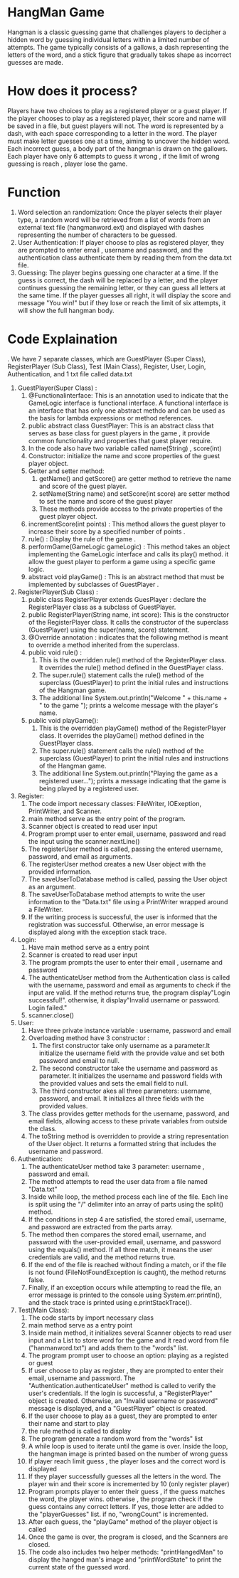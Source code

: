 # HangMan Game 
Hangman is a classic guessing game that challenges players to decipher a hidden word by guessing individual letters within a limited number of attempts.
The game typically consists of a gallows, a dash representing the letters of the word, and a stick figure that gradually takes shape as incorrect guesses are made. 
# How does it process?
Players have two choices to play as a registered player or a guest player.
If the player chooses to play as a registered player, their score and name will be saved in a file, but guest players will not.
The word is represented by a dash, with each space corresponding to a letter in the word. 
The player must make letter guesses one at a time, aiming to uncover the hidden word.
Each incorrect guess, a body part of the hangman is drawn on the gallows.
Each player have only 6 attempts to guess it wrong , if the limit of wrong guessing is reach , player lose the game.
# Function 
1. Word selection an randomization: Once the player selects their player type, a random word will be retrieved from a list of words from an external text file (hangmanword.ext) and displayed with dashes representing the number of characters to be guessed.
2. User Authentication: If player choose to plas as registered player, they are prompted to enter email , username and password, and the authentication class authenticate them by reading them from the data.txt file.
3. Guessing: The player begins guessing one character at a time. If the guess is correct, the dash will be replaced by a letter, and the player continues guessing the remaining letter, or they can guess all letters at the same time. If the player guesses all right, it will display the score and message "You win!" but if they lose or reach the limit of six attempts, it will show the full hangman body.
# Code Explaination
. We have 7 separate classes, which are GuestPlayer (Super Class), RegisterPlayer (Sub Class), Test (Main Class), Register, User, Login, Authentication, and 1 txt file called data.txt
1. GuestPlayer(Super Class) : 
    1. @Functionalinterface:  This is an annotation used to indicate that the GameLogic interface is functional interface. A functional interface is an interface that has only one abstract methdo and can be used as the basis for lambda expressions or method references.
    2. public abstract class GuestPlayer: This is an abstract class that serves as base class for guest players in the game , it provide common functionality and properties that guest player require.
    3. In the code also have two variable called name(String) , score(int)
    4. Constructor: initialize the name and score properties of the guest player object.
    5. Getter and setter method:
        1. getName() and getScore() are getter method to retrieve the name and score of the guest player.
        2. setName(String name) and setScore(int score) are setter method to set the name and score of the guest player
        3. These methods provide access to the private properties of the guest player object. 
    6. incrementScore(int points) : This method allows the guest player to increase their score by a specified number of points .
    7. rule() : Display the rule of the game .
    8. performGame(GameLogic gameLogic) : This method takes an object implementing the GameLogic interface and calls its play() method. it allow the guest player to perform a game using a specific game logic.
    9. abstract void playGame() : This is an abstract method that must be implemented by subclasses of GuestPlayer .
2. RegisterPlayer(Sub Class) :
    1. public class RegisterPlayer extends GuesPlayer : declare the RegisterPlayer class as a subclass of GuestPlayer.
    2. public RegisterPlayer(String name, int score): This is the constructor of the RegisterPlayer class. It calls the constructor of the superclass (GuestPlayer) using the super(name, score) statement.
    3. @Override annotation : indicates that the following method is meant to override a method inherited from the superclass.
    4. public void rule() :
        1. This is the overridden rule() method of the RegisterPlayer class. It overrides the rule() method defined in the GuestPlayer class.
        2. The super.rule() statement calls the rule() method of the superclass (GuestPlayer) to print the initial rules and instructions of the Hangman game.
        3. The additional line System.out.println("Welcome " + this.name + " to the game "); prints a welcome message with the player's name.
    5. public void playGame():
        1. This is the overridden playGame() method of the RegisterPlayer class. It overrides the playGame() method defined in the GuestPlayer class.
        2. The super.rule() statement calls the rule() method of the superclass (GuestPlayer) to print the initial rules and instructions of the Hangman game.
        3. The additional line System.out.println("Playing the game as a registered user..."); prints a message indicating that the game is being played by a registered user.
3. Register:
    1. The code import necessary classes: FileWriter, IOExeption, PrintWriter, and Scanner.
    2. main method serve as the entry point of the program.
    3. Scanner object is created to read user input
    4. Program prompt user to enter email, username, password and read the input using the scanner.nextLine()
    5. The registerUser method is called, passing the entered username, password, and email as arguments.
    6. The registerUser method creates a new User object with the provided information.
    7. The saveUserToDatabase method is called, passing the User object as an argument.
    8. The saveUserToDatabase method attempts to write the user information to the "Data.txt" file using a PrintWriter wrapped around a FileWriter.
    9. If the writing process is successful, the user is informed that the registration was successful. Otherwise, an error message is displayed along with the exception stack trace.
4. Login:
    1. Have main method serve as a entry point
    2. Scanner is created to read user input
    3. The program prompts the user to enter their email , username and password
    4. The authenticateUser method from the Authentication class is called with the username, password and email as arguments to check if the input are valid. If the method returns true, the program display"Login successful!". otherwise, it display"Invalid username or password. Login failed."
    5. scanner.close() 
6. User:
    1. Have three private instance variable : username, password and email
    2. Overloading method have 3 constructor :
        1. The first constructor take only username as a parameter.It initialize the username field with the provide value and set both password and email to null.
        2. The second constructor take the username and password as parameter.  It initializes the username and password fields with the provided values and sets the email field to null.
        3. The third constructor akes all three parameters: username, password, and email. It initializes all three fields with the provided values.
    3. The class provides getter methods for the username, password, and email fields, allowing access to these private variables from outside the class.
    4. The toString method is overridden to provide a string representation of the User object. It returns a formatted string that includes the username and password.
7. Authentication:
    1. The authenticateUser method take 3 parameter: username , password and email.
    2. The method attempts to read the user data from a file named "Data.txt"
    3. Inside while loop, the method process each line of the file. Each line is split using the "/" delimiter into an array of parts using the split() method.
    4. If the conditions in step 4 are satisfied, the stored email, username, and password are extracted from the parts array.
    5. The method then compares the stored email, username, and password with the user-provided email, username, and password using the equals() method. If all three match, it means the user credentials are valid, and the method returns true.
    6. If the end of the file is reached without finding a match, or if the file is not found (FileNotFoundException is caught), the method returns false.
    7. Finally, if an exception occurs while attempting to read the file, an error message is printed to the console using System.err.println(), and the stack trace is printed using e.printStackTrace().
9. Test(Main Class):
    1. The code starts by import necessary class
    2. main method serve as a entry point
    3. Inside main method, it initializes several Scanner objects to read user input and a List to store word for the game and it read word from file ("hanmanword.txt") and adds them to the "words" list.
    4. The program prompt user to choose an option: playing as a registed or guest
    5. If user choose to play as register , they are prompted to enter their email, username and password. The "Authentication.authenticateUser" method is called to verify the user's credentials. If the login is successful, a "RegisterPlayer" object is created. Otherwise, an "Invalid username or password" message is displayed, and a "GuestPlayer" object is created.
    6. If the user choose to play as a guest, they are prompted to enter their name and start to play
    7. the rule method is called to display
    8. The program generate a random word from the "words" list
    9. A while loop is used to iterate until the game is over. Inside the loop, the hangman image is printed based on the number of wrong guess
    10. If player reach limit guess , the player loses and the correct word is displayed
    11. If they player successfully guesses all the letters in the word. The player win and their score is incremented by 10 (only register player)
    12. Program prompts player to enter their guess , if the guess matches the word, the player wins. otherwise , the program check if the guess contains any correct letters. If yes, those letter are added to the "playerGuesses" list. if no, "wrongCount" is incremented.
    13. After each guess, the "playGame" method of the player object is called
    14. Once the game is over, the program is closed, and the Scanners are closed.
    15. The code also includes two helper methods: "printHangedMan" to display the hanged man's image and "printWordState" to print the current state of the guessed word. 
